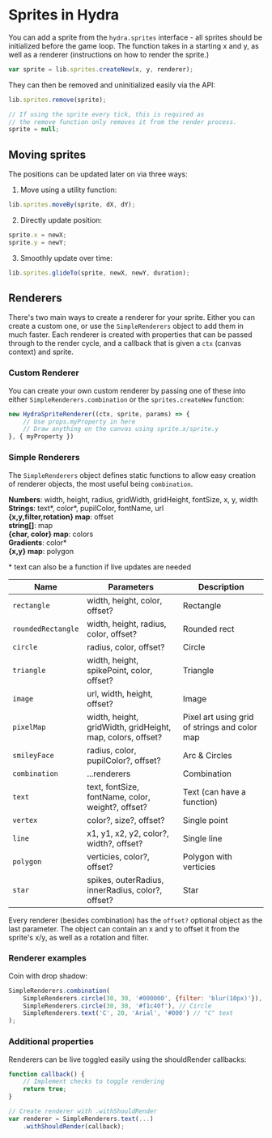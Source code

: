 # Sprites in Hydra
You can add a sprite from the `hydra.sprites` interface - all sprites should be initialized before the game loop. The function takes in a starting x and y, as well as a renderer (instructions on how to render the sprite.)
```js
var sprite = lib.sprites.createNew(x, y, renderer);
```
They can then be removed and uninitialized easily via the API:
```js
lib.sprites.remove(sprite);

// If using the sprite every tick, this is required as
// the remove function only removes it from the render process.
sprite = null;
```

## Moving sprites
The positions can be updated later on via three ways:
1. Move using a utility function:
```js
lib.sprites.moveBy(sprite, dX, dY);
```
2. Directly update position:
```js
sprite.x = newX;
sprite.y = newY;
```
3. Smoothly update over time:
```js
lib.sprites.glideTo(sprite, newX, newY, duration);
```

## Renderers
There's two main ways to create a renderer for your sprite. Either you can create a custom one, or use the `SimpleRenderers` object to add them in much faster. Each renderer is created with properties that can be passed through to the render cycle, and a callback that is given a `ctx` (canvas context) and sprite.

### Custom Renderer
You can create your own custom renderer by passing one of these into either `SimpleRenderers.combination` or the `sprites.createNew` function:
```js
new HydraSpriteRenderer((ctx, sprite, params) => {
    // Use props.myProperty in here
    // Draw anything on the canvas using sprite.x/sprite.y
}, { myProperty })
```

### Simple Renderers
The `SimpleRenderers` object defines static functions to allow easy creation of renderer objects, the most useful being `combination`.

**Numbers**: width, height, radius, gridWidth, gridHeight, fontSize, x, y, width <br/>
**Strings**: text*, color*, pupilColor, fontName, url <br/>
**{x,y,filter,rotation} map**: offset <br/>
**string[]**: map <br/>
**{char, color} map**: colors <br/>
**Gradients**: color* <br/>
**{x,y} map**: polygon

\* text can also be a function if live updates are needed

| Name | Parameters | Description |
| --- | --- | --- |
| `rectangle` | width, height, color, offset? | Rectangle |
| `roundedRectangle` | width, height, radius, color, offset? | Rounded rect |
| `circle` | radius, color, offset? | Circle |
| `triangle` | width, height, spikePoint, color, offset? | Triangle |
| `image` | url, width, height, offset? | Image |
| `pixelMap` | width, height, gridWidth, gridHeight, map, colors, offset? | Pixel art using grid of strings and color map |
| `smileyFace` | radius, color, pupilColor?, offset? | Arc & Circles |
| `combination` | ...renderers | Combination |
| `text` | text, fontSize, fontName, color, weight?, offset? | Text (can have a function) |
| `vertex` | color?, size?, offset? | Single point |
| `line` | x1, y1, x2, y2, color?, width?, offset? | Single line |
| `polygon` | verticies, color?, offset? | Polygon with verticies |
| `star` | spikes, outerRadius, innerRadius, color?, offset? | Star |

Every renderer (besides combination) has the `offset?` optional object as the last parameter. The object can contain an x and y to offset it from the sprite's x/y, as well as a rotation and filter.

### Renderer examples
Coin with drop shadow:
```js
SimpleRenderers.combination(
    SimpleRenderers.circle(30, 30, '#000000', {filter: 'blur(10px)'}), // Drop shadow
    SimpleRenderers.circle(30, 30, '#f1c40f'), // Circle
    SimpleRenderers.text('C', 20, 'Arial', '#000') // "C" text
);
```

### Additional properties
Renderers can be live toggled easily using the shouldRender callbacks:
```js
function callback() {
    // Implement checks to toggle rendering
    return true;
}

// Create renderer with .withShouldRender
var renderer = SimpleRenderers.text(...)
    .withShouldRender(callback);
```

